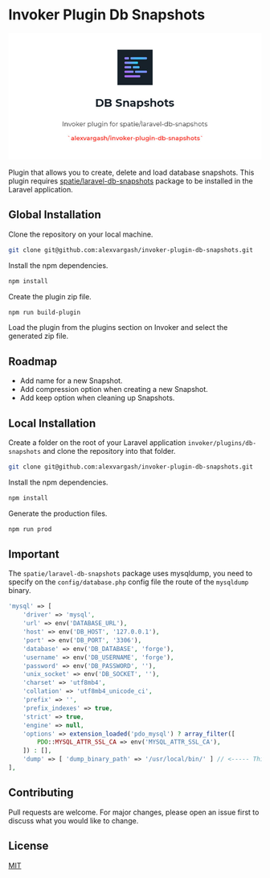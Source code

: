 # Invoker Plugin Db Snapshots

![Invoker Plugin](screenshot.jpg "Invoker Plugin")

Plugin that allows you to create, delete and load database snapshots. This plugin requires [spatie/laravel-db-snapshots](https://github.com/spatie/laravel-db-snapshots) package to be installed in the Laravel application.

## Global Installation

Clone the repository on your local machine.

```bash
git clone git@github.com:alexvargash/invoker-plugin-db-snapshots.git
```

Install the npm dependencies.

```bash
npm install
```

Create the plugin zip file.

```bash
npm run build-plugin
```

Load the plugin from the plugins section on Invoker and select the generated zip file.

## Roadmap

- Add name for a new Snapshot.
- Add compression option when creating a new Snapshot.
- Add keep option when cleaning up Snapshots.

## Local Installation

Create a folder on the root of your Laravel application `invoker/plugins/db-snapshots` and clone the repository into that folder.

```bash
git clone git@github.com:alexvargash/invoker-plugin-db-snapshots.git
```

Install the npm dependencies.

```bash
npm install
```

Generate the production files.

```bash
npm run prod
```

## Important

The `spatie/laravel-db-snapshots` package uses mysqldump, you need to specify on the `config/database.php` config file the route of the `mysqldump` binary.

```php
'mysql' => [
    'driver' => 'mysql',
    'url' => env('DATABASE_URL'),
    'host' => env('DB_HOST', '127.0.0.1'),
    'port' => env('DB_PORT', '3306'),
    'database' => env('DB_DATABASE', 'forge'),
    'username' => env('DB_USERNAME', 'forge'),
    'password' => env('DB_PASSWORD', ''),
    'unix_socket' => env('DB_SOCKET', ''),
    'charset' => 'utf8mb4',
    'collation' => 'utf8mb4_unicode_ci',
    'prefix' => '',
    'prefix_indexes' => true,
    'strict' => true,
    'engine' => null,
    'options' => extension_loaded('pdo_mysql') ? array_filter([
        PDO::MYSQL_ATTR_SSL_CA => env('MYSQL_ATTR_SSL_CA'),
    ]) : [],
    'dump' => [ 'dump_binary_path' => '/usr/local/bin/' ] // <----- This line
],
```

## Contributing
Pull requests are welcome. For major changes, please open an issue first to discuss what you would like to change.

## License
[MIT](./LICENSE.md)

